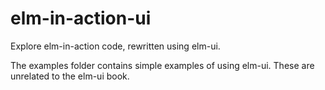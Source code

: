 # elm-in-action-ui
Explore elm-in-action code, rewritten using elm-ui.

The examples folder contains simple examples of using elm-ui.  These
are unrelated to the elm-ui book.